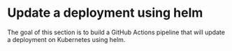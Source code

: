 # Update a deployment using helm
The goal of this section is to build a GitHub Actions pipeline that will update a deployment on Kubernetes using helm.
